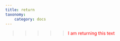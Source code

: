 ```yaml
---
title: return
taxonomy:
    category: docs
---
```

>>>>> <span style="color: red">I am returning this text</span>